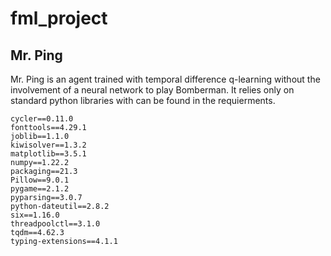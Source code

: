 # fml_project

## Mr. Ping
Mr. Ping is an agent trained with temporal difference q-learning without the involvement of a neural network to play Bomberman. It relies only on standard python libraries with can be found in the requierments.

```
cycler==0.11.0
fonttools==4.29.1
joblib==1.1.0
kiwisolver==1.3.2
matplotlib==3.5.1
numpy==1.22.2
packaging==21.3
Pillow==9.0.1
pygame==2.1.2
pyparsing==3.0.7
python-dateutil==2.8.2
six==1.16.0
threadpoolctl==3.1.0
tqdm==4.62.3
typing-extensions==4.1.1
```

